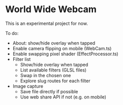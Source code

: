 # World Wide Webcam

This is an experimental project for now.

To do:
* About: show/hide overlay when tapped
* Enable camera flipping on mobile (WebCam.ts)
* Enable swapping pixel shader (EffectProcessor.ts)
* Filter list
    * Show/hide overlay when tapped
    * List available filters (GLSL files)
    * Swap in the chosen one
    * Explore slug routes for each filter
* Image capture
    * Save file directly if possible
    * Use web share API if not (e.g. on mobile)